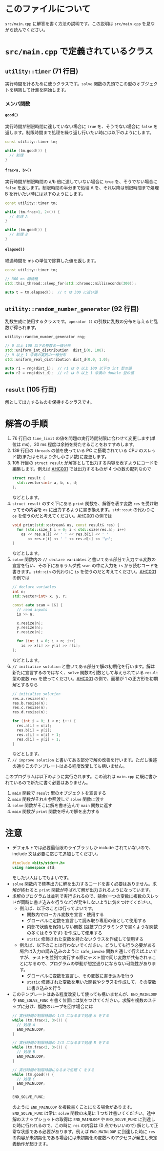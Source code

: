 # このファイルについて

`src/main.cpp` に解答を書く方法の説明です。この説明は `src/main.cpp` を見ながら読んでください。

# `src/main.cpp` で定義されているクラス

## `utility::timer` (71 行目)

実行時間を計るために使うクラスです。`solve` 関数の先頭でこの型のオブジェクトを構築して計測を開始します。

### メンバ関数

#### `good()`

実行時間が制限時間に達していない場合に `true` を、そうでない場合に `false` を返します。制限時間まで処理を繰り返し行いたい時には以下のようにします。

```C++
const utility::timer tm;

while (tm.good()) {
  // 処理
}
```

#### `frac<a, b>()`

実行時間が制限時間の a/b 倍に達していない場合に `true` を、そうでない場合に `false` を返します。制限時間の半分まで処理 A を、それ以降は制限時間まで処理 B を行いたい時には以下のようにします。

```C++
const utility::timer tm;

while (tm.frac<1, 2>()) {
  // 処理 A
}

while (tm.good()) {
  // 処理 B
}
```

#### `elapsed()`

経過時間を ms の単位で除算した値を返します。

```C++
const utility::timer tm;

// 300 ms 間待機
std::this_thread::sleep_for(std::chrono::milliseconds(300));

auto t = tm.elapsed();  // t は 300 に近い値
```

## `utility::random_number_generator` (92 行目)

乱数生成に使用するクラスです。`operator ()` の引数に乱数の分布を与えると乱数が得られます。

```C++
utility::random_number_generator rng;

// 0 以上 100 以下の整数の一様分布
std::uniform_int_distribution  dist_i(0, 100);
// 0 以上 1 未満の実数の一様分布
std::uniform_real_distribution dist_d(0.0, 1.0);

auto r1 = rng(dist_i);  // r1 は 0 以上 100 以下の int 型の値
auto r2 = rng(dist_d);  // r2 は 0 以上 1 未満の double 型の値
```

## `result` (105 行目)

解として出力するものを保持するクラスです。

# 解答の手順

1. 76 行目の `time_limit` の値を問題の実行時間制限に合わせて変更します(単位は ms)。20 ms 程度は余裕を持たせることをおすすめします。
1. 139 行目の `threads` の値を使っている PC に搭載されている CPU のスレッド数(またはそれより少し小さい数)に変更します。
1. 105 行目の `struct result` が解答として出力する内容を表すようにコードを編集します。例えば [AHC001](https://atcoder.jp/contests/ahc001/tasks/ahc001_a) では出力するものが 4 つの数の配列なので
   ```C++
   struct result {
     std::vector<int> a, b, c, d;
   };
   ```
   などとします。
1. `struct result` のすぐ下にある `print` 関数を、解答を表す変数 `res` を受け取ってその内容を `os` に出力するように書き換えます。`std::cout` の代わりに `os` を使うのだと考えてください。[AHC001](https://atcoder.jp/contests/ahc001/tasks/ahc001_a) の例では
   ```C++
   void print(std::ostream& os, const result& res) {
     for (std::size_t i = 0; i < std::size(res.a); i++)
       os << res.a[i] << ' ' << res.b[i] << ' '
          << res.c[i] << ' ' << res.d[i] << '\n';
   }
   ```
   などとします。
1. `solve` 関数内の `// declare variables` と書いてある部分で入力する変数の宣言を行い、その下にあるラムダ式 `scan` の中に入力を `is` から読むコードを書きます。`std::cin` の代わりに `is` を使うのだと考えてください。[AHC001](https://atcoder.jp/contests/ahc001/tasks/ahc001_a) の例では
   ```C++
   // declare variables
   int n;
   std::vector<int> x, y, r;

   const auto scan = [&] {
     // read inputs
     is >> n;

     x.resize(n);
     y.resize(n);
     r.resize(n);

     for (int i = 0; i < n; i++)
       is >> x[i] >> y[i] >> r[i];
   };
   ```
   などとします。
1. `// initialize solution` と書いてある部分で解の初期化を行います。解は新たに宣言するのではなく、`solve` 関数の引数として与えられている `result` 型の変数 `res` を使ってください。[AHC001](https://atcoder.jp/contests/ahc001/tasks/ahc001_a) の例で、面積が 1 の正方形を初期解とするなら
   ```C++
   // initialize solution
   res.a.resize(n);
   res.b.resize(n);
   res.c.resize(n);
   res.d.resize(n);

   for (int i = 0; i < n; i++) {
     res.a[i] = x[i];
     res.b[i] = y[i];
     res.c[i] = x[i] + 1;
     res.d[i] = y[i] + 1;
   }
   ```
   などとします。
1. `// improve solution` と書いてある部分で解の改善を行います。ただし後述の通りこのテンプレートはある程度改変しても構いません。

このプログラムは以下のように実行されます。この流れは `main.cpp` に既に書かれているので新たに書く必要はありません。

1. `main` 関数で `result` 型のオブジェクトを宣言する
1. `main` 関数がそれを参照渡しで `solve` 関数に渡す
1. `solve` 関数がそこに解を書き込んで `main` 関数に返す
1. `main` 関数が `print` 関数を呼んで解を出力する

# 注意

- デフォルトでは必要最低限のライブラリしか include されていないので、include 文は必要に応じて追加してください。
  ```C++
  #include <bits/stdc++.h>
  using namespace std;
  ```
  をしたい人はしてもよいです。
- `solve` 関数内で標準出力に解を出力するコードを書く必要はありません。求解が終わると `print` 関数が呼ばれて解が出力されるようになっています。
- 求解のプログラムは並列で実行されるので、競合(一つの変数に複数のスレッドが同時に書き込みを行うなど)が発生しないように気をつけてください。
  - 例えば、以下のことは行ってよいです。
    - 関数内でローカル変数を宣言・使用する
    - グローバルに定数を宣言して読み取り専用の値として使用する
    - 内部で状態を保持しない関数 (競技プログラミングで書くような関数の多くはそうです) を作成して使用する
    - `static` 修飾された変数を持たないクラスを作成して使用する
  - 例えば、以下のことは行わないでください。どうしても行う必要がある場合は入力の読み込みのように `safe_invoke` 関数を通して行えばよいですが、テストを並列で実行する際にテスト間で同じ変数が共有されることになるので、プログラムの挙動が想定通りにならない可能性があります。
    - グローバルに変数を宣言し、その変数に書き込みを行う
    - `static` 修飾された変数を用いた関数やクラスを作成して、その変数に書き込みを行う
- このテンプレートはある程度改変して使っても構いませんが、`END_MAINLOOP` や `END_SOLVE_FUNC` を書く位置には気をつけてください。求解を複数のステップに分け、複数のループを回す場合には
  ```C++
  // 実行時間が制限時間の 1/3 になるまで処理 A をする
  while (tm.frac<1, 3>()) {
    // 処理 A
    END_MAINLOOP;
  }

  // 実行時間が制限時間の 2/3 になるまで処理 B をする
  while (tm.frac<2, 3>()) {
    // 処理 B
    END_MAINLOOP;
  }

  // 実行時間が制限時間になるまで処理 C をする
  while (tm.good()) {
    // 処理 C
    END_MAINLOOP;
  }

  END_SOLVE_FUNC;
  ```
  のように `END_MAINLOOP` を複数書くことになる場合があります。`END_SOLVE_FUNC` は常に `solve` 関数の末尾に 1 つだけ書いてください。途中解のスナップショットの取得は `END_MAINLOOP` や `END_SOLVE_FUNC` に到達した時に行われるので、この時に `res` の内容は (0 点でもいいので) 解として正常な状態である必要があります。例えば `END_MAINLOOP` に到達した時に `res` の内容が未初期化である場合には未初期化の変数へのアクセスが発生し未定義動作が起きます。
